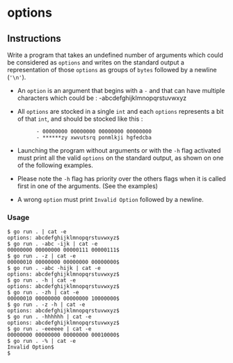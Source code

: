 # options

## Instructions

Write a program that takes an undefined number of arguments which could be considered as `options` and writes on the standard output a representation of those `options` as groups of `bytes` followed by a newline (`'\n'`).

- An `option` is an argument that begins with a `-` and that can have multiple characters which could be :
  -abcdefghijklmnopqrstuvwxyz

- All `options` are stocked in a single `int` and each `options` represents a bit of that `int`, and should be stocked like this :

            - 00000000 00000000 00000000 00000000
            - ******zy xwvutsrq ponmlkji hgfedcba

- Launching the program without arguments or with the `-h` flag activated must print all the valid `options` on the standard output, as shown on one of the following examples.

- Please note the `-h` flag has priority over the others flags when it is called first in one of the arguments. (See the examples)

- A wrong `option` must print `Invalid Option` followed by a newline.

### Usage

```console
$ go run . | cat -e
options: abcdefghijklmnopqrstuvwxyz$
$ go run . -abc -ijk | cat -e
00000000 00000000 00000111 00000111$
$ go run . -z | cat -e
00000010 00000000 00000000 00000000$
$ go run . -abc -hijk | cat -e
options: abcdefghijklmnopqrstuvwxyz$
$ go run . -h | cat -e
options: abcdefghijklmnopqrstuvwxyz$
$ go run . -zh | cat -e
00000010 00000000 00000000 10000000$
$ go run . -z -h | cat -e
options: abcdefghijklmnopqrstuvwxyz$
$ go run . -hhhhhh | cat -e
options: abcdefghijklmnopqrstuvwxyz$
$ go run . -eeeeee | cat -e
00000000 00000000 00000000 00010000$
$ go run . -% | cat -e
Invalid Option$
$
```
